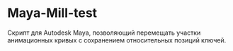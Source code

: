 # Maya-Mill-test
Скрипт для Autodesk Maya, позволяющий перемещать участки анимационных кривых с сохранением относительных позиций ключей.
